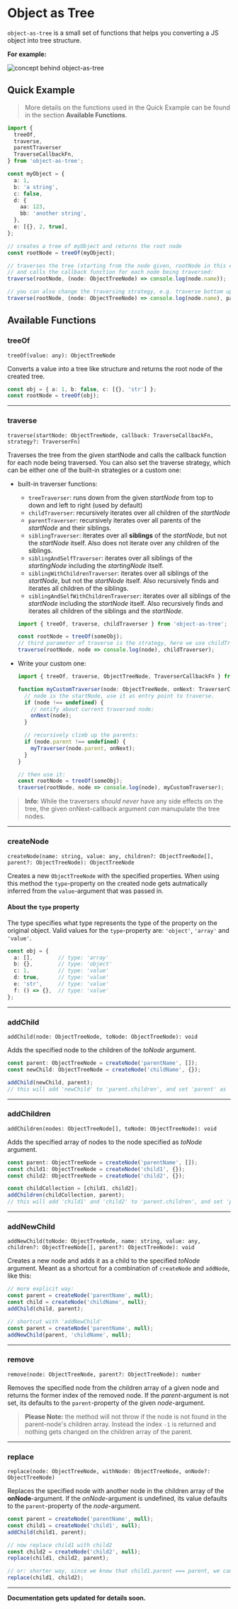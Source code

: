 # Object as Tree

`object-as-tree` is a small set of functions that helps you converting a JS object into tree structure.

**For example:**

![concept behind object-as-tree](https://bitbucket.org/j-lang/object-as-tree/raw/231de5fdcccc72518baf1910b83f697fcbd4a511/docs/object-as-tree.jpg)

## Quick Example

> More details on the functions used in the Quick Example can be found in the section **Available Functions**.

```ts
import {
  treeOf,
  traverse,
  parentTraverser
  TraverseCallbackFn,
} from 'object-as-tree';

const myObject = {
  a: 1,
  b: 'a string',
  c: false,
  d: {
    aa: 123,
    bb: 'another string',
  },
  e: [{}, 2, true],
};

// creates a tree of myObject and returns the root node
const rootNode = treeOf(myObject);

// traverses the tree (starting from the node given, rootNode in this example)
// and calls the callback function for each node being traversed:
traverse(rootNode, (node: ObjectTreeNode) => console.log(node.name));

// you can also change the traversing strategy, e.g. traverse bottom up:
traverse(rootNode, (node: ObjectTreeNode) => console.log(node.name), parentTraverser);
```

## Available Functions

### treeOf

`treeOf(value: any): ObjectTreeNode`

Converts a value into a tree like structure and returns the root node of the created tree.

```ts
const obj = { a: 1, b: false, c: [{}, 'str'] };
const rootNode = treeOf(obj);
```

---

### traverse

`traverse(startNode: ObjectTreeNode, callback: TraverseCallbackFn, strategy?: TraverserFn)`

Traverses the tree from the given startNode and calls the callback function for each node being traversed. You can also set the traverse strategy, which can be either one of the built-in strategies or a custom one:

- built-in traverser functions:

  - `treeTraverser`: runs down from the given _startNode_ from top to down and left to right (used by default)
  - `childTraverser`: recursively iterates over all children of the _startNode_
  - `parentTraverser`: recursively iterates over all parents of the _startNode_ and their siblings.
  - `siblingTraverser`: iterates over all **siblings** of the _startNode_, but not the _startNode_ itself.
    Also does not iterate over any children of the siblings.
  - `siblingAndSelfTraverser`: iterates over all siblings of the _startingNode_ including the _startingNode_ itself.
  - `siblingWithChildrenTraverser`: iterates over all siblings of the _startNode_, but not the _startNode_ itself. Also recursively finds and iterates all children of the siblings.
  - `siblingAndSelfWithChildrenTraverser`: iterates over all siblings of the _startNode_ including the _startNode_ itself. Also recursively finds and iterates all children of the siblings and the _startNode_.

  ```ts
  import { treeOf, traverse, childTraverser } from 'object-as-tree';

  const rootNode = treeOf(someObj);
  // third parameter of traverse is the strategy, here we use childTraverser:
  traverse(rootNode, node => console.log(node), childTraverser);
  ```

- Write your custom one:

  ```ts
  import { treeOf, traverse, ObjectTreeNode, TraverserCallbackFn } from 'object-as-tree';

  function myCustomTraverser(node: ObjectTreeNode, onNext: TraverserCallbackFn): void {
    // node is the startNode, use it as entry point to traverse.
    if (node !== undefined) {
      // notify about current traversed node:
      onNext(node);
    }

    // recursively climb up the parents:
    if (node.parent !== undefined) {
      myTraverser(node.parent, onNext);
    }
  }

  // then use it:
  const rootNode = treeOf(someObj);
  traverse(rootNode, node => console.log(node), myCustomTraverser);
  ```

> **Info:** While the traversers _should never_ have any side effects on the tree, the given onNext-callback argument _can_ manupulate the tree nodes.

---

### createNode

`createNode(name: string, value: any, children?: ObjectTreeNode[], parent?: ObjectTreeNode): ObjectTreeNode`

Creates a new `ObjectTreeNode` with the specified properties. When using this method the `type`-property on the created node gets autmatically inferred from the `value`-argument that was passed in.

#### About the `type` property

The type specifies what type represents the type of the property on the original object. Valid values for the `type`-property are: `'object'`, `'array'` and `'value'`.

```ts
const obj = {
  a: [],        // type: 'array'
  b: {},        // type: 'object'
  c: 1,         // type: 'value'
  d: true,      // type: 'value'
  e: 'str',     // type: 'value'
  f: () => {},  // type: 'value'
};
```

---

### addChild

`addChild(node: ObjectTreeNode, toNode: ObjectTreeNode): void`

Adds the specified node to the children of the _toNode_ argument.

```ts
const parent: ObjectTreeNode = createNode('parentName', []);
const newChild: ObjectTreeNode = createNode('childName', {});

addChild(newChild, parent);
// this will add 'newChild' to 'parent.children', and set 'parent' as 'newChild.parent'
```
---

### addChildren

`addChildren(nodes: ObjectTreeNode[], toNode: ObjectTreeNode): void`

Adds the specified array of nodes to the node specified as _toNode_ argument.

```ts
const parent: ObjectTreeNode = createNode('parentName', []);
const child1: ObjectTreeNode = createNode('child1', {});
const child2: ObjectTreeNode = createNode('child2', {});

const childCollection = [child1, child2];
addChildren(childCollection, parent);
// this will add 'child1' and 'child2' to 'parent.children', and set 'parent' on both of these child nodes to the 'parent' node
```

---

### addNewChild

`addNewChild(toNode: ObjectTreeNode, name: string, value: any, children?: ObjectTreeNode[], parent?: ObjectTreeNode): void`

Creates a new node and adds it as a child to the specified _toNode_ argument. Meant as a shortcut for a combination of `createNode` and `addNode`, like this:

```ts
// more explicit way:
const parent = createNode('parentName', null);
const child = createNode('childName', null);
addChild(child, parent);

// shortcut with 'addNewChild'
const parent = createNode('parentName', null);
addNewChild(parent, 'childName', null);
```

---

### remove

`remove(node: ObjectTreeNode, parent?: ObjectTreeNode): number`

Removes the specified node from the children array of a given node and returns the former index of the removed node. If the *parent*-argument is not set, its defaults to the `parent`-property of the given *node*-argument.

> **Please Note:** the method will not throw if the node is not found in the parent-node's children array. Instead the index `-1` is returned and nothing gets changed on the children array of the parent.

---

### replace

`replace(node: ObjectTreeNode, withNode: ObjectTreeNode, onNode?: ObjectTreeNode)`

Replaces the specified node with another node in the children array of the **onNode**-argument. If the *onNode*-argument is undefined, its value defaults to the `parent`-property of the *node*-argument.

```ts
const parent = createNode('parentName', null);
const child1 = createNode('child1', null);
addChild(child1, parent);

// now replace child1 with child2
const child2 = createNode('child2', null);
replace(child1, child2, parent);

// or: shorter way, since we know that child1.parent === parent, we can omit the third argument:
replace(child1, child2);
```

---

**Documentation gets updated for details soon.**

